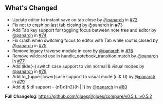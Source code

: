 ## What's Changed
* Update editor to instant save on tab close by [@panarch](https://github.com/panarch) in [#72](https://github.com/gluesql/glues/pull/72)
* Fix not to crash on last tab closing by [@panarch](https://github.com/panarch) in [#73](https://github.com/gluesql/glues/pull/73)
* Add Tab key support for toggling focus between note tree and editor by [@panarch](https://github.com/panarch) in [#74](https://github.com/gluesql/glues/pull/74)
* Fix crash when switching focus to editor with Tab while root is closed by [@panarch](https://github.com/panarch) in [#75](https://github.com/gluesql/glues/pull/75)
* Remove legacy traverse module in core by [@panarch](https://github.com/panarch) in [#76](https://github.com/gluesql/glues/pull/76)
* Remove wildcard use in handle_notebook_transition match by [@panarch](https://github.com/panarch) in [#77](https://github.com/gluesql/glues/pull/77)
* Add tilde(~) switch case support to vim normal & visual modes by [@panarch](https://github.com/panarch) in [#78](https://github.com/gluesql/glues/pull/78)
* Add to_{upper|lower}case support to visual mode (u & U) by [@panarch](https://github.com/panarch) in [#79](https://github.com/gluesql/glues/pull/79)
* Add dj & dl support - {n1}d{n2}{h | l} by [@panarch](https://github.com/panarch) in [#80](https://github.com/gluesql/glues/pull/80)


**Full Changelog**: https://github.com/gluesql/glues/compare/v0.5.1...v0.5.2
